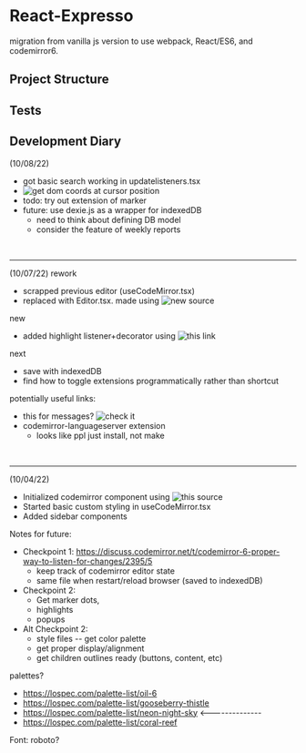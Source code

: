 # React-Expresso

migration from vanilla js version to use webpack, React/ES6, and codemirror6.

## Project Structure

## Tests

## Development Diary

(10/08/22)
- got basic search working in updatelisteners.tsx
- ![get dom coords at cursor position](https://codemirror.net/docs/ref/#view.EditorView.coordsAtPos)
- todo: try out extension of marker
- future: use dexie.js as a wrapper for indexedDB
  - need to think about defining DB model 
  - consider the feature of weekly reports


<br>

---

(10/07/22)
rework
- scrapped previous editor (useCodeMirror.tsx)
- replaced with Editor.tsx. made using ![new source](https://www.bayanbennett.com/posts/failing-to-add-codemirror-6-and-then-succeeding-devlog-004/)

new
- added highlight listener+decorator using ![this link](https://codemirror.net/examples/decoration/)

next
- save with indexedDB
- find how to toggle extensions programmatically rather than shortcut

potentially useful links:
- this for messages? ![check it](https://codemirror.net/examples/panel/)
- codemirror-languageserver extension
  - looks like ppl just install, not make

<br>

---

(10/04/22) 
- Initialized codemirror component using ![this source](https://www.codiga.io/blog/implement-codemirror-6-in-react/)
- Started basic custom styling in useCodeMirror.tsx
- Added sidebar components

Notes for future:
- Checkpoint 1:  https://discuss.codemirror.net/t/codemirror-6-proper-way-to-listen-for-changes/2395/5 
  - keep track of codemirror editor state
  - same file when restart/reload browser (saved to indexedDB)
- Checkpoint 2:
  - Get marker dots,
  - highlights
  - popups
- Alt Checkpoint 2:
  - style files -- get color palette
  - get proper display/alignment
  - get children outlines ready (buttons, content, etc)


palettes?
- https://lospec.com/palette-list/oil-6
- https://lospec.com/palette-list/gooseberry-thistle
- https://lospec.com/palette-list/neon-night-sky <--------------
- https://lospec.com/palette-list/coral-reef

Font: roboto?

